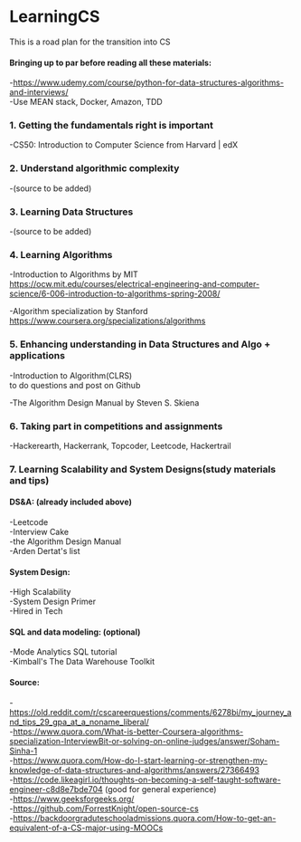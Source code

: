 # LearningCS
This is a road plan for the transition into CS

#### Bringing up to par before reading all these materials:
-https://www.udemy.com/course/python-for-data-structures-algorithms-and-interviews/  
-Use MEAN stack, Docker, Amazon, TDD  

### 1. Getting the fundamentals right is important
-CS50: Introduction to Computer Science from Harvard | edX

### 2. Understand algorithmic complexity
-(source to be added)

### 3. Learning Data Structures
-(source to be added)

### 4. Learning Algorithms
-Introduction to Algorithms by MIT  
https://ocw.mit.edu/courses/electrical-engineering-and-computer-science/6-006-introduction-to-algorithms-spring-2008/  

-Algorithm specialization by Stanford  
https://www.coursera.org/specializations/algorithms  

### 5. Enhancing understanding in Data Structures and Algo + applications
-Introduction to Algorithm(CLRS)  
to do questions and post on Github

-The Algorithm Design Manual by Steven S. Skiena  

### 6. Taking part in competitions and assignments
-Hackerearth, Hackerrank, Topcoder, Leetcode, Hackertrail  

### 7. Learning Scalability and System Designs(study materials and tips) 
#### DS&A: (already included above)
-Leetcode  
-Interview Cake  
-the Algorithm Design Manual  
-Arden Dertat's list

#### System Design:
-High Scalability  
-System Design Primer  
-Hired in Tech  

#### SQL and data modeling: (optional)
-Mode Analytics SQL tutorial  
-Kimball's The Data Warehouse Toolkit  

#### Source:
-https://old.reddit.com/r/cscareerquestions/comments/6278bi/my_journey_and_tips_29_gpa_at_a_noname_liberal/  
-https://www.quora.com/What-is-better-Coursera-algorithms-specialization-InterviewBit-or-solving-on-online-judges/answer/Soham-Sinha-1  
-https://www.quora.com/How-do-I-start-learning-or-strengthen-my-knowledge-of-data-structures-and-algorithms/answers/27366493  
-https://code.likeagirl.io/thoughts-on-becoming-a-self-taught-software-engineer-c8d8e7bde704 (good for general experience)  
-https://www.geeksforgeeks.org/  
-https://github.com/ForrestKnight/open-source-cs  
-https://backdoorgraduteschooladmissions.quora.com/How-to-get-an-equivalent-of-a-CS-major-using-MOOCs  
